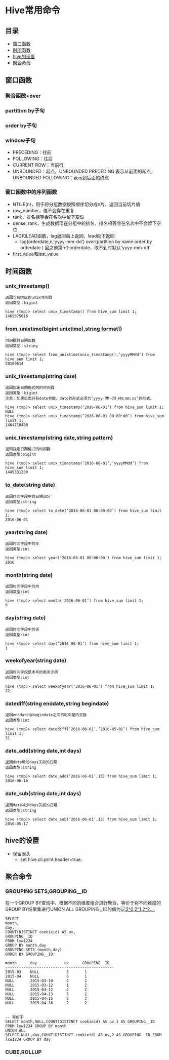 # Hive常用命令
## 目录

- [窗口函数](#窗口函数)
- [时间函数](#时间函数)
- [hive的设置](#hive的设置)
- [聚合命令](#聚合命令)

## 窗口函数
### 聚合函数+over
### partition by子句
### order by子句
### window子句

- PRECEDING：往前
- FOLLOWING：往后
- CURRENT ROW：当前行
- UNBOUNDED：起点，UNBOUNDED PRECEDING 表示从前面的起点， UNBOUNDED FOLLOWING：表示到后面的终点

### 窗口函数中的序列函数
- NTILE(n)，用于将分组数据按照顺序切分成n片，返回当前切片值
- row_number，值不会存在重复
- rank，排名相等会在名次中留下空位
- dense_rank，生成数据项在分组中的排名，排名相等会在名次中不会留下空位
- LAG和LEAD函数，lag返回向上返回，lead向下返回
  - lag(orderdate,n,'yyyy-mm-dd') over(partition by name order by orderdate ) 回之前第n个orderdate，取不到时默认'yyyy-mm-dd'
- first_value和last_value
 
## 时间函数

### unix_timestamp()
    返回当前时区的unix时间戳
    返回类型：bigint
```    
hive (tmp)> select unix_timestamp() from hive_sum limit 1;
1465875016
```

### from_unixtime(bigint unixtime[,string format])
    时间戳转日期函数
    返回类型：string
```
hive (tmp)> select from_unixtime(unix_timestamp(),’yyyyMMdd’) from hive_sum limit 1;
20160614
```

### unix_timestamp(string date)
    返回指定日期格式的的时间戳
    返回类型：bigint
    注意：如果后面只有date参数，date的形式必须为’yyyy-MM-dd HH:mm:ss’的形式。
```
hive (tmp)> select unix_timestamp(‘2016-06-01’) from hive_sum limit 1;
NULL
hive (tmp)> select unix_timestamp(‘2016-06-01 00:00:00’) from hive_sum limit 1;
1464710400
```

### unix_timestamp(string date,string pattern)
    返回指定日期格式的时间戳
    返回类型:bigint
```
hive (tmp)> select unix_timestamp(‘2016-06-01’,’yyyyMMdd’) from hive_sum limit 1;
1449331200
```

### to_date(string date)
    返回时间字段中的日期部分
    返回类型:string
```
hive (tmp)> select to_date(‘2016-06-01 00:00:00’) from hive_sum limit 1;
2016-06-01
```

### year(string date)
    返回时间字段中的年
    返回类型:int
```
hive (tmp)> select year(‘2016-06-01 00:00:00’) from hive_sum limit 1;
2016
```
### month(string date)
    返回时间字段中的月
    返回类型:int
```
hive (tmp)> select month(‘2016-06-01’) from hive_sum limit 1;
6
```
### day(string date)
    返回时间字段中的天
    返回类型:int
```
hive (tmp)> select day(‘2016-06-01’) from hive_sum limit 1;
1
```

### weekofyear(string date)
    返回时间字段是本年的第多少周
    返回类型:int
```
hive (tmp)> select weekofyear(‘2016-06-01’) from hive_sum limit 1;
22
```
### datediff(string enddate,string begindate)
    返回enddate与begindate之间的时间差的天数
    返回类型:int
```
hive (tmp)> select datediff(‘2016-06-01’,’2016-05-01’) from hive_sum limit 1;
31
```
### date_add(string date,int days)
    返回date增加days天后的日期
    返回类型:string
```
hive (tmp)> select date_add(‘2016-06-01’,15) from hive_sum limit 1;
2016-06-16
```
### date_sub(string date,int days)
    返回date减少days天后的日期
    返回类型:string
```
hive (tmp)> select date_sub(‘2016-06-01’,15) from hive_sum limit 1;
2016-05-17
```

## hive的设置
- 保留表头
  - set hive.cli.print.header=true;
  
## 聚合命令

### GROUPING SETS,GROUPING__ID
在一个GROUP BY查询中，根据不同的维度组合进行聚合，等价于将不同维度的GROUP BY结果集进行UNION ALL
GROUPING__ID的值为<a href="https://www.codecogs.com/eqnedit.php?latex=2^0,2^1,2^2,..." target="_blank"><img src="https://latex.codecogs.com/svg.latex?2^0,2^1,2^2,..." title="2^0,2^1,2^2,..." /></a>
```{sql}
SELECT 
month,
day,
COUNT(DISTINCT cookieid) AS uv,
GROUPING__ID 
FROM lxw1234 
GROUP BY month,day 
GROUPING SETS (month,day) 
ORDER BY GROUPING__ID;
 
month      day            uv      GROUPING__ID
------------------------------------------------
2015-03    NULL            5       1
2015-04    NULL            6       1
NULL       2015-03-10      4       2
NULL       2015-03-12      1       2
NULL       2015-04-12      2       2
NULL       2015-04-13      3       2
NULL       2015-04-15      2       2
NULL       2015-04-16      2       2
 
 
-- 等价于 
SELECT month,NULL,COUNT(DISTINCT cookieid) AS uv,1 AS GROUPING__ID FROM lxw1234 GROUP BY month 
UNION ALL 
SELECT NULL,day,COUNT(DISTINCT cookieid) AS uv,2 AS GROUPING__ID FROM lxw1234 GROUP BY day
```

### CUBE,ROLLUP
